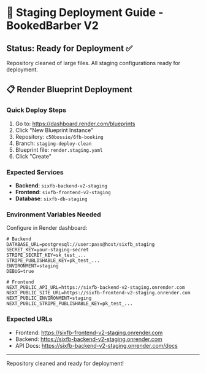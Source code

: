 # 🚀 Staging Deployment Guide - BookedBarber V2

## Status: Ready for Deployment ✅

Repository cleaned of large files. All staging configurations ready for deployment.

## 📋 Render Blueprint Deployment

### Quick Deploy Steps
1. Go to: https://dashboard.render.com/blueprints
2. Click "New Blueprint Instance"
3. Repository: `c50bossio/6fb-booking`
4. Branch: `staging-deploy-clean`
5. Blueprint file: `render.staging.yaml`
6. Click "Create"

### Expected Services
- **Backend**: `sixfb-backend-v2-staging`
- **Frontend**: `sixfb-frontend-v2-staging`
- **Database**: `sixfb-db-staging`

### Environment Variables Needed
Configure in Render dashboard:
```
# Backend
DATABASE_URL=postgresql://user:pass@host/sixfb_staging
SECRET_KEY=your-staging-secret
STRIPE_SECRET_KEY=sk_test_...
STRIPE_PUBLISHABLE_KEY=pk_test_...
ENVIRONMENT=staging
DEBUG=true

# Frontend  
NEXT_PUBLIC_API_URL=https://sixfb-backend-v2-staging.onrender.com
NEXT_PUBLIC_SITE_URL=https://sixfb-frontend-v2-staging.onrender.com
NEXT_PUBLIC_ENVIRONMENT=staging
NEXT_PUBLIC_STRIPE_PUBLISHABLE_KEY=pk_test_...
```

### Expected URLs
- Frontend: https://sixfb-frontend-v2-staging.onrender.com
- Backend: https://sixfb-backend-v2-staging.onrender.com
- API Docs: https://sixfb-backend-v2-staging.onrender.com/docs

---
Repository cleaned and ready for deployment!